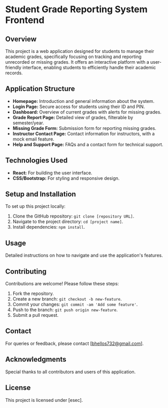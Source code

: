 # Student Grade Reporting System Frontend

## Overview
This project is a web application designed for students to manage their academic grades, specifically focusing on tracking and reporting unrecorded or missing grades. It offers an interactive platform with a user-friendly interface, enabling students to efficiently handle their academic records.

## Application Structure
- **Homepage:** Introduction and general information about the system.
- **Login Page:** Secure access for students using their ID and PIN.
- **Dashboard:** Overview of current grades with alerts for missing grades.
- **Grade Report Page:** Detailed view of grades, filterable by semester/year.
- **Missing Grade Form:** Submission form for reporting missing grades.
- **Instructor Contact Page:** Contact information for instructors, with a mock email feature.
- **Help and Support Page:** FAQs and a contact form for technical support.

## Technologies Used
- **React:** For building the user interface.
- **CSS/Bootstrap:** For styling and responsive design.

## Setup and Installation
To set up this project locally:
1. Clone the GitHub repository: `git clone [repository URL]`.
2. Navigate to the project directory: `cd [project name]`.
3. Install dependencies: `npm install`.

## Usage
Detailed instructions on how to navigate and use the application's features.

## Contributing
Contributions are welcome! Please follow these steps:
1. Fork the repository.
2. Create a new branch: `git checkout -b new-feature`.
3. Commit your changes: `git commit -am 'Add some feature'`.
4. Push to the branch: `git push origin new-feature`.
5. Submit a pull request.

## Contact
For queries or feedback, please contact [bhellos732@gmail.com].

## Acknowledgments
Special thanks to all contributors and users of this application.

## License
This project is licensed under [esec].
